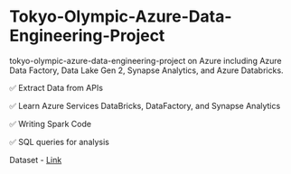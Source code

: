 # Tokyo-Olympic-Azure-Data-Engineering-Project
tokyo-olympic-azure-data-engineering-project on Azure including Azure Data Factory, Data Lake Gen 2, Synapse Analytics, and Azure Databricks.

✅ Extract Data from APIs

✅ Learn Azure Services DataBricks, DataFactory, and Synapse Analytics

✅ Writing Spark Code

✅ SQL queries for analysis

Dataset - [Link](https://www.kaggle.com/datasets/arjunprasadsarkhel/2021-olympics-in-tokyo)

